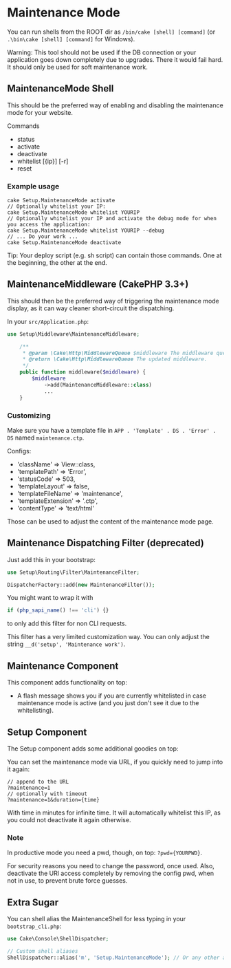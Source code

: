 # Maintenance Mode

You can run shells from the ROOT dir as `/bin/cake [shell] [command]` (or `.\bin\cake [shell] [command]` for Windows).

Warning: This tool should not be used if the DB connection or your application goes down completely due to upgrades.
There it would fail hard. It should only be used for soft maintenance work.


## MaintenanceMode Shell
This should be the preferred way of enabling and disabling the maintenance mode for your website.

Commands
- status
- activate
- deactivate
- whitelist [{ip}] [-r]
- reset

### Example usage
```
cake Setup.MaintenanceMode activate
// Optionally whitelist your IP:
cake Setup.MaintenanceMode whitelist YOURIP
// Optionally whitelist your IP and activate the debug mode for when you access the application:
cake Setup.MaintenanceMode whitelist YOURIP --debug
// ... Do your work ...
cake Setup.MaintenanceMode deactivate
```

Tip: Your deploy script (e.g. sh script) can contain those commands. One at the beginning, the other at the end.

## MaintenanceMiddleware (CakePHP 3.3+)
This should then be the preferred way of triggering the maintenance mode display, as it can way cleaner
short-circuit the dispatching.

In your `src/Application.php`:
```php
use Setup\Middleware\MaintenanceMiddleware;

    /**
     * @param \Cake\Http\MiddlewareQueue $middleware The middleware queue to setup.
     * @return \Cake\Http\MiddlewareQueue The updated middleware.
     */
    public function middleware($middleware) {
        $middleware
            ->add(MaintenanceMiddleware::class)
            ...
    }
```

### Customizing
Make sure you have a template file in `APP . 'Template' . DS . 'Error' . DS` named `maintenance.ctp`.

Configs:
- 'className' => View::class,
- 'templatePath' => 'Error',
- 'statusCode' => 503,
- 'templateLayout' => false,
- 'templateFileName' => 'maintenance',
- 'templateExtension' => '.ctp',
- 'contentType' => 'text/html'

Those can be used to adjust the content of the maintenance mode page.

## Maintenance Dispatching Filter (deprecated)

Just add this in your bootstrap:
```php
use Setup\Routing\Filter\MaintenanceFilter;

DispatcherFactory::add(new MaintenanceFilter());
```

You might want to wrap it with
```php
if (php_sapi_name() !== 'cli') {}
```
to only add this filter for non CLI requests.

This filter has a very limited customization way. You can only adjust the string `__d('setup', 'Maintenance work')`.


## Maintenance Component
This component adds functionality on top:
- A flash message shows you if you are currently whitelisted in case maintenance mode is active (and you just
don't see it due to the whitelisting).


## Setup Component
The Setup component adds some additional goodies on top:

You can set the maintenance mode via URL, if you quickly need to jump into it again:
```
// append to the URL
?maintenance=1
// optionally with timeout
?maintenance=1&duration={time}
```
With time in minutes for infinite time. It will automatically whitelist this IP, as you could not
deactivate it again otherwise.

### Note
In productive mode you need a pwd, though, on top: `?pwd={YOURPWD}`.

For security reasons you need to change the password, once used.
Also, deactivate the URl access completely by removing the config pwd, when not in use, to
prevent brute force guesses.


## Extra Sugar
You can shell alias the MaintenanceShell for less typing in your `bootstrap_cli.php`:
```php
use Cake\Console\ShellDispatcher;

// Custom shell aliases
ShellDispatcher::alias('m', 'Setup.MaintenanceMode'); // Or any other alias
```
